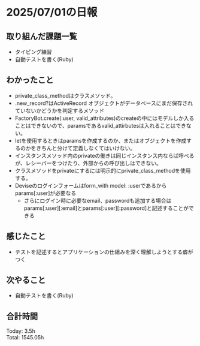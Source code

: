 # 2025/07/01の日報
## 取り組んだ課題一覧
* タイピング練習
* 自動テストを書く(Ruby)
## わかったこと 
* private_class_methodはクラスメソッド。
* .new_record?はActiveRecord オブジェクトがデータベースにまだ保存されていないかどうかを判定するメソッド
* FactoryBot.create(:user, valid_attributes)のcreateの中にはモデルしか入ることはできないので、paramsであるvalid_attirbutesは入れることはできない。
* letを使用するときはparamsを作成するのか、またはオブジェクトを作成するのかをきちんと分けて定義しなくてはいけない。
* インスタンスメソッド内のprivateの働きは同じインスタンス内ならば呼べるが、レシーバーをつけたり、外部からの呼び出しはできない。
* クラスメソッドをprivateにするには明示的にprivate_class_methodを使用する。
* Deviseのログインフォームはform_with model: :userであるからparams[:user]が必要なる
  * さらにログイン時に必要なemail、passwordも追加する場合はparams[:user][:email]とparams[:user][:password]と記述することができる 
## 感じたこと
* テストを記述するとアプリケーションの仕組みを深く理解しようとする癖がつく
## 次やること
* 自動テストを書く(Ruby)
##  合計時間 
Today: 3.5h<br>
Total: 1545.05h
